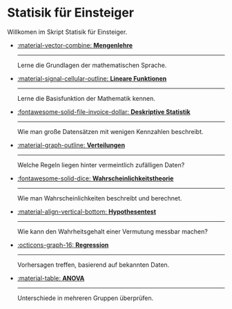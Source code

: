# Statisik für Einsteiger

Willkomen im Skript Statisik für Einsteiger.


<div class="grid cards fancy" markdown>

- [:material-vector-combine: **Mengenlehre**](old_content/mengenlehre/index.md)

    ---

    Lerne die Grundlagen der mathematischen Sprache.

- [:material-signal-cellular-outline: **Lineare Funktionen**](old_content/lineare_funktionen/index)

    ---

    Lerne die Basisfunktion der Mathematik kennen.

- [:fontawesome-solid-file-invoice-dollar: **Deskriptive Statistik**](old_content/deskriptive_statistik/index.md)

    ---

    Wie man große Datensätzen mit wenigen Kennzahlen beschreibt.

- [:material-graph-outline: **Verteilungen**](old_content/verteilung/verteilung.md)

    ---

    Welche Regeln liegen hinter vermeintlich zufälligen Daten?

- [:fontawesome-solid-dice: **Wahrscheinlichkeitstheorie**](old_content/wahrscheinlichkeitstheorie/wahrscheinlichkeitstheorie.md)

    ---

    Wie man Wahrscheinlichkeiten beschreibt und berechnet.

- [:material-align-vertical-bottom: **Hypothesentest**](old_content/hypothesentest/hypothesentest.md)

    ---
        
    Wie kann den Wahrheitsgehalt einer Vermutung messbar machen?

- [:octicons-graph-16: **Regression**](old_content/regression/regression.md)

    ---

    Vorhersagen treffen, basierend auf bekannten Daten.

- [:material-table: **ANOVA**](old_content/anova/anova.md)

    ---

    Unterschiede in mehreren Gruppen überprüfen.

</div>

